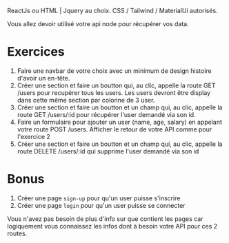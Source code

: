 ReactJs ou HTML | Jquery au choix.
CSS / Tailwind / MaterialUi autorisés.

Vous allez devoir utilisé votre api node pour récupérer vos data.

# Exercices

1. Faire une navbar de votre choix avec un minimum de design histoire d'avoir un en-tête.
2. Créer une section et faire un boutton qui, au clic, appelle la route GET /users pour recupérer tous les users.
   Les users devront être display dans cette même section par colonne de 3 user.
3. Créer une section et faire un boutton et un champ qui, au clic, appelle la route GET /users/:id pour récupérer l'user demandé via son id.
4. Faire un formulaire pour ajouter un user (name, age, salary) en appelant votre route POST /users.
   Afficher le retour de votre API comme pour l'exercice 2
5. Créer une section et faire un boutton et un champ qui, au clic, appelle la route DELETE /users/:id qui supprime l'user demandé via son id

# Bonus

1. Créer une page `sign-up` pour qu'un user puisse s'inscrire
2. Créer une page `login` pour qu'un user puisse se connecter

Vous n'avez pas besoin de plus d'info sur que contient les pages car logiquement vous connaissez les infos dont à besoin votre API pour ces 2 routes.

